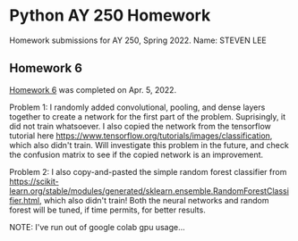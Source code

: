 # Python AY 250 Homework

Homework submissions for AY 250, Spring 2022.
Name: STEVEN LEE

## Homework 6
[Homework 6](https://github.com/stevensslee/python-ay250-homeworks/blob/main/hw_6/hw6_ml.ipynb) was completed on Apr. 5, 2022.


Problem 1:
I randomly added convolutional, pooling, and dense layers together to create a network for the first part of the problem. Suprisingly, it did not train whatsoever. I also copied the network from the tensorflow tutorial here https://www.tensorflow.org/tutorials/images/classification, which also didn't train. Will investigate this problem in the future, and check the confusion matrix to see if the copied network is an improvement. 

Problem 2:
I also copy-and-pasted the simple random forest classifier from https://scikit-learn.org/stable/modules/generated/sklearn.ensemble.RandomForestClassifier.html, which also didn't train! Both the neural networks and random forest will be tuned, if time permits, for better results. 

NOTE: I've run out of google colab gpu usage...
